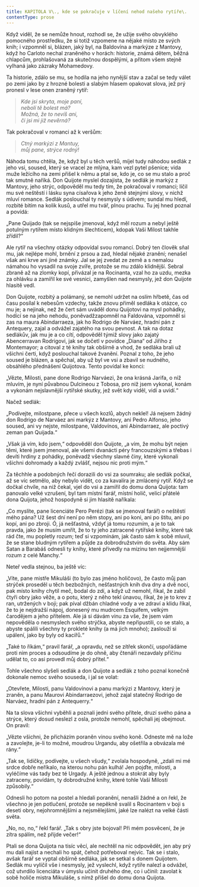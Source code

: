 ```yaml
---
title: KAPITOLA V\., kde se pokračuje v líčení nehod našeho rytíře\.
contentType: prose
---
```


<section>

Když viděl, že se nemůže hnout, rozhodl se, že užije svého obvyklého pomocného prostředku, že si totiž vzpomene na nějaké místo ze svých knih; i vzpomněl si, blázen, jaký byl, na Baldovína a markýze z Mantovy, když ho Carloto nechal zraněného v horách: historie, známá dětem, běžná chlapcům, prohlašovaná za skutečnou dospělými, a přitom všem stejně vylhaná jako zázraky Mohamedovy.

Ta historie, zdálo se mu, se hodila na jeho nynější stav a začal se tedy válet po zemi jako by z hrozné bolesti a slabým hlasem opakovat slova, jež prý pronesl v lese onen zraněný rytíř:

> _Kde jsi skryta, moje paní,  
> nebolí tě bolest má?  
> Možná, že to nevíš ani,  
> či jsi mi již nevěrná?_

Tak pokračoval v romanci až k veršům:

> _Ctný markýzi z Mantuy,  
> můj pane, strýce rodný!_

Náhoda tomu chtěla, že, když byl u těch veršů, míjel tudy náhodou sedlák z jeho vsi, soused, který se vracel ze mlýna, kam vezl pytel pšenice; vida muže ležícího na zemi přišel k němu a ptal se, kdo je, co se mu stalo a proč tak smutně naříká. Don Quijote myslel dozajista, že sedlák je markýz z Mantovy, jeho strýc, odpověděl mu tedy tím, že pokračoval v romanci; líčil mu své neštěstí i lásku syna císařova k jeho ženě stejnými slovy, v nichž mluví romance. Sedlák poslouchal ty nesmysly s údivem; sundal mu hledí, rozbité bitím na kolik kusů, a utřel mu tvář, plnou prachu. Tu jej hned poznal a povídá:

„Pane Quijado (tak se nejspíše jmenoval, když měl rozum a nebyl ještě potulným rytířem místo klidným šlechticem), kdopak Vaši Milost takhle zřídil?“

Ale rytíř na všechny otázky odpovídal svou romancí. Dobrý ten člověk sňal mu, jak nejlépe mohl, brnění z prsou a zad, hledal nějaké zranění; nenašel však ani krve ani jiné známky. Jal se jej zvedat ze země a s nemalou námahou ho vysadil na svoje zvíře, protože se mu zdálo klidnější. Sebral zbraně až na zlomky kopí, přivázal je na Rocinanta, vzal ho za uzdu, mezka za ohlávku a zamířil ke své vesnici, zamyšlen nad nesmysly, jež don Quijote hlasitě vedl.

Don Quijote, rozbitý a polámaný, se nemohl udržet na oslím hřbetě, čas od času posílal k nebesům vzdechy, takže znovu přiměl sedláka k otázce, co mu je; a nejinak, než že čert sám uváděl donu Quijotovi na mysl pohádky, hodící se na jeho nehodu, poněvadžzapomněl na Faldována, vzpomněl si zas na maura Abindarraeza, jak ho Rodrigo de Narváez, hradní pán z Antequery, zajal a odvážel zajatého na svou pevnost. A tak na dotaz sedlákův, jak mu je a co cítí, odpověděl týmiž slovy jako zajatý Abencerravan Rodrigovi, jak se dočetl v povídce „Diana“ od Jiřího z Montemayor; a citoval z té knihy tak obšírně a vhod, že sedláka brali už všichni čerti, když poslouchal takové žvanění. Poznal z toho, že jeho soused je blázen, a spěchal, aby už byl ve vsi a zbavil se nudného, obsáhlého přednášení Quijotova. Tento povídal ke konci:

„Vězte, Milosti, pane done Rodrigo Narváezi, že ona krásná Jarifa, o níž mluvím, je nyní půvabnou Dulcineou z Tobosa, pro niž jsem vykonal, konám a vykonám nejslavnější rytířské skutky, jež svět kdy viděl, vidí a uvidí.“

Načež sedlák:

„Podívejte, milostpane, přece u všech kozlů, abych neklel! Já nejsem žádný don Rodrigo de Narváez ani markýz z Mantovy, ani Pedro Alfonso, jeho soused, ani vy nejste, milostpane, Valdovínos, ani Abindarraez, ale poctivý zeman pan Quijada.“

„Však já vím, kdo jsem,“ odpověděl don Quijote, „a vím, že mohu být nejen těmi, které jsem jmenoval, ale všemi dvanácti péry francouzskými a třebas i devíti hrdiny z pohádky, poněvadž všechny slavné činy, které vykonali všichni dohromady a každý zvlášť, nejsou nic proti mým.“

Za těchhle a podobných řečí dorazili do vsi za soumraku; ale sedlák počkal, až se víc setmělo, aby nebylo vidět, co za kavalíra je zmlácený rytíř. Když se dočkal chvíle, na niž čekal, vjel do vsi a zamířil do domu dona Quijota: tam panovalo velké vzrušení, byl tam místní farář, místní holič, velicí přátelé dona Quijota, jehož hospodyně si jim hlasitě naříkala:

„Co myslíte, pane licenciáte Pero Perézi (tak se jmenoval farář) o neštěstí mého pána? Už šest dní není po něm stopy, ani po koni, ani po štítu, ani po kopí, ani po zbroji. Ó, já nešťastná, vždyť já tomu rozumím, a je to tak pravda, jako že musím umřít, že to ty jeho zatracené rytířské knihy, které tak rád čte, mu popletly rozum; teď si vzpomínám, jak často sám k sobě mluvil, že se stane bludným rytířem a půjde za dobrodružstvím do světa. Aby sám Satan a Barabáš odnesli ty knihy, které přivedly na mizinu ten nejjemnější rozum z celé Manchy.“

Neteř vedla stejnou, ba ještě víc:

„Víte, pane mistře Mikuláši (to bylo zas jméno holičovo), že často můj pan strýček proseděl u těch bezbožných, nešťastných knih dva dny a dvě noci, pak místo knihy chytil meč, bodal do zdí, a když už nemohl, říkal, že zabil čtyři obry jako věže, a o potu, který z něho tekl únavou, říkal, že je to krev z ran, utržených v boji; pak píval džbán chladné vody a ve zdraví a klidu říkal, že to je nejdražší nápoj, donesený mu mudrcem Esquifem, velkým čarodějem a jeho přítelem. Ale já si dávám vinu za vše, že jsem vám nepověděla o nesmyslech svého strýčka, abyste nepřipustili, co se stalo, a abyste spálili všechny ty prokleté knihy (a má jich mnoho); zaslouží si upálení, jako by byly od kacířů.“

„Také to říkám,“ pravil farář, „a opravdu, než se zítřek skončí, uspořádáme proti nim proces a odsoudíme je do ohně, aby čtenáři nezavdaly příčinu udělat to, co asi provedl můj dobrý přítel.“

Tohle všechno slyšeli sedlák a don Quijote a sedlák z toho poznal konečně dokonale nemoc svého souseda, i jal se volat:

„Otevřete, Milosti, panu Valdovínovi a panu markýzi z Mantovy, který je zraněn, a panu Maurovi Abindarraezovi, jehož zajal statečný Rodrigo de Narváez, hradní pán z Antequerry.“

Na ta slova všichni vyběhli a poznali jedni svého přítele, druzí svého pána a strýce, který dosud neslezl z osla, protože nemohl, spěchali jej obejmout. On pravil:

„Vězte všichni, že přicházím poraněn vinou svého koně. Odneste mě na lože a zavolejte, je-li to možné, moudrou Urgandu, aby ošetřila a obvázala mé rány.“

„Tak se, lidičky, podívejte, u všech všudy,“ zvolala hospodyně, „zdali mi mé srdce dobře neříkalo, na kterou nohu pán kulhá! Jen pojďte, milosti, a vyléčíme vás tady bez té Urgady. A ještě jednou a stokrát aby byly zatraceny, povídám, ty dobrodružné knihy, které tohle Vaší Milosti způsobily.“

Odnesli ho potom na postel a hledali poranění, nenašli žádné a on řekl, že všechno je jen potlučení, protože se nepěkně svalil s Rocinantem v boji s deseti obry, nejohromnějšími a nejsmělejšími, jaké lze nalézt na velké části světa.

„No, no, no,“ řekl farář. „Tak s obry jste bojoval! Při mém posvěcení, že je zítra spálím, než přijde večer!“

Ptali se dona Quijota na tisíc věcí, ale nechtěl na nic odpovědět, jen aby prý mu dali najíst a nechali ho spát, čehož potřeboval nejvíc. Tak se i stalo, avšak farář se vyptal obšírně sedláka, jak se setkal s donem Quijotem. Sedlák mu vylíčil vše i nesmysly, jež vyslechl, když rytíře nalezl a odvážel, což utvrdilo licenciáta v úmyslu učinit druhého dne, co i učinil: zavolat k sobě holiče mistra Mikuláše, s nímž přišel do domu dona Quijota.

</section>

[^1]: Miguel de Cervantes Saavedra se narodil roku 1547 chudým rodičům v Alcalá de Henares ve Španělsku. Není jisté, studoval-li na univerzitě. Jeho prvním literárním dílem je Elegie na smrt ženy Filipa II. r. 1569, provázená několika jinými kratšími básněmi. Po dvanáct následujících let vede C. život velmi pohnutý: V prosinci 1568 odchází do Itálie v službách legáta Giulia Acquavivy, r. 1570 vstupuje do vojska Marca Antonia Colonny; účastní se války proti Turkům, bojuje u Navarina, Korfu, Tunisu a La Goulette; r. 1571 v námořní bitvě u Lepanta ztrácí levou ruku. Loď, která jej r. 1575 odváží z Neapole do vlasti, je zajata piráty a C. odvlečen jako otrok do Alžíru, kde pobude pět let. Je vykoupen křesťany až v září 1580. Od r. 1582 se věnuje především literatuře. Z jeho děl stojí za zmínku časově první román „Galatea“, nedokončený román pastýřský, obšírná, jednotvárná a konvenční to napodobenina pastorál italských, na níž si však velmi zakládal (farář v „Donu Quijotu“ ji chválí a touží po jejím dokončení). Z jeho četných dramat se zachovala pouze dvě: „El trato de Argel“ (Alžírský obchod), kde se objevuje i autor v osobě otroka Savedra, a „Numancia“, vlastenecká hra bez jednoty kompozice a oplývající zosobněnými abstrakcemi, jež si nevysloužila Goethův obdiv. R. 1588 se C. vrací do veřejného života: Je komisařem pro dodávky Nepřemožitelné armádě a o něco později výběrčím daní v Granadě. R. 1597 je zatčen a uvězněn na tři měsíce pro nepořádky v úřadě. Když je r. 1603 je vyslán do Valladolidu, aby se zde zodpovídal ze svého přečinu, přiváží s sebou už rukopis první části „Dona Quijota“; snad jej počal ve vězení, jak by se dalo vyvozovat z některých výrazů v předmluvě. První díl „Dona Quijota“ vychází v Madridu r. 1605, jeho úspěch je veliký, doma i za hranicemi: za několik let vznikne řada cizích překladů (francouzský je z r. 1608). Zdá se, že „Don Quijote“ zůstane nedokončen jako „Galetea“. Po osm let C. mlčí, teprve r. 1613 vydává knihu zdařilých pitoreskních novel „Novelas ejemplares“ (Vzorné povídky), r. 1614 pak nepodařenou báseň „Viaje del Parnaso“ (Cesta na P.), r. 1615 „Ocho comedias“ (Osm komedií). Ale r. 1614 vychází v Tarragoně jako pokračování k prvnímu dílu jeho „Dona Quijota“ kniha, podepsaná pseudonymem Alfonso Fernández de Avellaneda (pravděpodobně byl jejím autorem Aragonec Alfonso Lamberto). C. rozhněván, dokončí rychle druhý díl svého románu a vydá jej r. 1615 (v předmluvě polemizuje s Avellanedou). Své další literární plány C. neuskutečnil. Posmrtně vyšel ještě dobrodružný román „Persiles y Sigismonda“. C. zemřel 23. dubna 1616.
